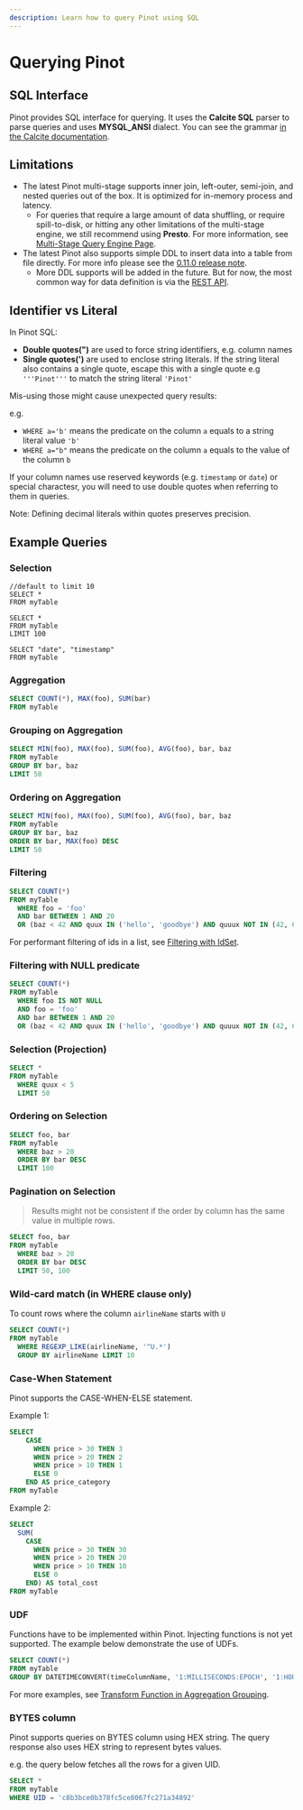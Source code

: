 ```yaml
---
description: Learn how to query Pinot using SQL
---
```


# Querying Pinot

## SQL Interface

Pinot provides SQL interface for querying. It uses the **Calcite SQL** parser to parse queries and uses **MYSQL\_ANSI** dialect. You can see the grammar [in the Calcite documentation](https://calcite.apache.org/docs/reference.html).

## Limitations

* The latest Pinot multi-stage supports inner join, left-outer, semi-join, and nested queries out of the box. It is optimized for in-memory process and latency.&#x20;
  * For queries that require a large amount of data shuffling, or require spill-to-disk, or hitting any other limitations of the multi-stage engine, we still recommend using **Presto**. For more information, see [Multi-Stage Query Engine Page](../../developers/advanced/v2-multi-stage-query-engine.md).
* The latest Pinot also supports simple DDL to insert data into a table from file directly. For more info please see the [0.11.0 release note](https://docs.pinot.apache.org/basics/releases/0.11.0#adding-dml-definition-and-parse-sql-insertfile-8557).&#x20;
  * More DDL supports will be added in the future. But for now, the most common way for data definition is via the [REST API](https://docs.pinot.apache.org/users/api/pinot-rest-admin-interface).

## Identifier vs Literal

In Pinot SQL:

* **Double quotes(")** are used to force string identifiers, e.g. column names
* **Single quotes(')** are used to enclose string literals. If the string literal also contains a single quote, escape this with a single quote e.g `'''Pinot'''` to match the string literal `'Pinot'`

Mis-using those might cause unexpected query results:

e.g.

* `WHERE a='b'` means the predicate on the column `a` equals to a string literal value `'b'`
* `WHERE a="b"` means the predicate on the column `a` equals to the value of the column `b`

If your column names use reserved keywords (e.g. `timestamp` or `date`) or special charactesr, you will need to use double quotes when referring to them in queries.

Note: Defining decimal literals within quotes preserves precision.

## Example Queries

### Selection

```
//default to limit 10
SELECT * 
FROM myTable 

SELECT * 
FROM myTable 
LIMIT 100
```

```
SELECT "date", "timestamp"
FROM myTable 
```

### Aggregation

```sql
SELECT COUNT(*), MAX(foo), SUM(bar) 
FROM myTable
```

### Grouping on Aggregation

```sql
SELECT MIN(foo), MAX(foo), SUM(foo), AVG(foo), bar, baz 
FROM myTable
GROUP BY bar, baz 
LIMIT 50
```

### Ordering on Aggregation

```sql
SELECT MIN(foo), MAX(foo), SUM(foo), AVG(foo), bar, baz 
FROM myTable
GROUP BY bar, baz 
ORDER BY bar, MAX(foo) DESC 
LIMIT 50
```

### Filtering

```sql
SELECT COUNT(*) 
FROM myTable
  WHERE foo = 'foo'
  AND bar BETWEEN 1 AND 20
  OR (baz < 42 AND quux IN ('hello', 'goodbye') AND quuux NOT IN (42, 69))
```

For performant filtering of ids in a list, see [Filtering with IdSet](https://docs.pinot.apache.org/users/user-guide-query/filtering-with-idset).

### Filtering with NULL predicate

```sql
SELECT COUNT(*) 
FROM myTable
  WHERE foo IS NOT NULL
  AND foo = 'foo'
  AND bar BETWEEN 1 AND 20
  OR (baz < 42 AND quux IN ('hello', 'goodbye') AND quuux NOT IN (42, 69))
```

### Selection (Projection)

```sql
SELECT * 
FROM myTable
  WHERE quux < 5
  LIMIT 50
```

### Ordering on Selection

```sql
SELECT foo, bar 
FROM myTable
  WHERE baz > 20
  ORDER BY bar DESC
  LIMIT 100
```

### Pagination on Selection

> Results might not be consistent if the order by column has the same value in multiple rows.

```sql
SELECT foo, bar 
FROM myTable
  WHERE baz > 20
  ORDER BY bar DESC
  LIMIT 50, 100
```

### Wild-card match (in WHERE clause only)

To count rows where the column `airlineName` starts with `U`

```sql
SELECT COUNT(*) 
FROM myTable
  WHERE REGEXP_LIKE(airlineName, '^U.*')
  GROUP BY airlineName LIMIT 10
```

### Case-When Statement

Pinot supports the CASE-WHEN-ELSE statement.

Example 1:

```sql
SELECT
    CASE
      WHEN price > 30 THEN 3
      WHEN price > 20 THEN 2
      WHEN price > 10 THEN 1
      ELSE 0
    END AS price_category
FROM myTable
```

Example 2:

```sql
SELECT
  SUM(
    CASE
      WHEN price > 30 THEN 30
      WHEN price > 20 THEN 20
      WHEN price > 10 THEN 10
      ELSE 0
    END) AS total_cost
FROM myTable
```

### UDF

Functions have to be implemented within Pinot. Injecting functions is not yet supported. The example below demonstrate the use of UDFs.

```sql
SELECT COUNT(*)
FROM myTable
GROUP BY DATETIMECONVERT(timeColumnName, '1:MILLISECONDS:EPOCH', '1:HOURS:EPOCH', '1:HOURS')
```

For more examples, see [Transform Function in Aggregation Grouping](https://docs.pinot.apache.org/users/user-guide-query/supported-transformations).

### BYTES column

Pinot supports queries on BYTES column using HEX string. The query response also uses HEX string to represent bytes values.

e.g. the query below fetches all the rows for a given UID.

```sql
SELECT * 
FROM myTable
WHERE UID = 'c8b3bce0b378fc5ce8067fc271a34892'
```
